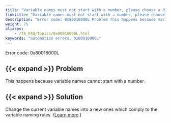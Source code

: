 ```yaml
--- 
title: "Variable names must not start with a number, please choose a different one."
linktitle: "Variable names must not start with a number, please choose a different one."
description: "Error code: 0x80016000L Problem This happens because variable names cannot start with a number. Solution Change the current variable names into a new ones which comply to the variable naming rules. ( ..."
weight: 75
aliases: 
    - /TA_FAQ/Topics/0x80016000L.html
keywords: "automation errors, 0x80016000L"
---
```


Error code: 0x80016000L

## {{< expand >}} Problem

This happens because variable names cannot start with a number.

## {{< expand >}} Solution

Change the current variable names into a new ones which comply to the variable naming rules. \([Learn more](/automation-guide/action-based-testing-language/the-test-language/variables/variable-naming-rules).\)





